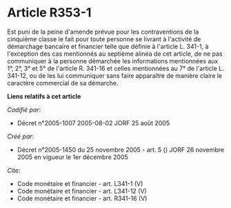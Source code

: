 # Article R353-1

Est puni de la peine d'amende prévue pour les contraventions de la cinquième classe le fait pour toute personne se livrant à
l'activité de démarchage bancaire et financier telle que définie à l'article L. 341-1, à l'exception des cas mentionnés au
septième alinéa de cet article, de ne pas communiquer à la personne démarchée les informations mentionnées aux 1°, 2°, 3° et
5° de l'article R. 341-16 et celles mentionnées au 7° de l'article L. 341-12, ou de les lui communiquer sans faire apparaître
de manière claire le caractère commercial de sa démarche.

**Liens relatifs à cet article**

_Codifié par_:

  - Décret n°2005-1007 2005-08-02 JORF 25 août 2005

_Créé par_:

  - Décret n°2005-1450 du 25 novembre 2005 - art. 5 () JORF 26 novembre 2005 en vigueur le 1er décembre 2005

_Cite_:

  - Code monétaire et financier - art. L341-1 (V)
  - Code monétaire et financier - art. L341-12 (V)
  - Code monétaire et financier - art. R341-16 (V)

